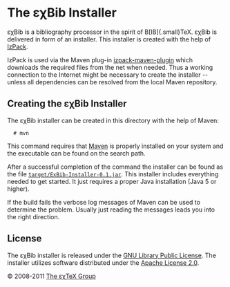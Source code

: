 

The εχBib Installer
===================

εχBib is a bibliography processor in the spirit of
B[IB]{.small}TeX. εχBib is delivered in form of an
installer. This installer is created with the help of
[IzPack](http://izpack.org).

IzPack is used via the Maven plug-in
[izpack-maven-plugin](http://izpack.codehaus.org/izpack-maven-plugin/)
which downloads the required files from the net when needed. Thus a
working connection to the Internet might be necessary to create the
installer -- unless all dependencies can be resolved from the local
Maven repository.

Creating the εχBib Installer
----------------------------

The εχBib installer can be created in this directory with the help of
Maven:

      # mvn

This command requires that [Maven](http://maven.apache.org) is properly
installed on your system and the executable can be found on the search
path.

After a successful completion of the command the installer can be found
as the file
[`target/ExBib-Installer-0.1.jar`](target/ExBib-Installer-0.1.jar). This
installer includes everything needed to get started. It just requires a
proper Java installation (Java 5 or higher).

If the build fails the verbose log messages of Maven can be used to
determine the problem. Usually just reading the messages leads you into
the right direction.

License
-------

The εχBib installer is released under the [GNU Library Public
License](LICENSE.md). The installer utilizes software distributed
under the [Apache License
2.0](http://www.apache.org/licenses/LICENSE-2.0.html).

© 2008-2011 [The εχTeX Group](mailto:extex@dante.de)
